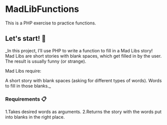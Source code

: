 # MadLibFunctions
This is a PHP exercise to practice functions. 

## Let's start! 🚀

_In this project, I’ll use PHP to write a function to fill in a Mad Libs story! Mad Libs are short stories with blank spaces, which get filled in by the user. The result is usually funny (or strange).

Mad Libs require:

A short story with blank spaces (asking for different types of words).
Words to fill in those blanks._

### Requirements 📋

1.Takes desired words as arguments.
2.Returns the story with the words put into blanks in the right place.
